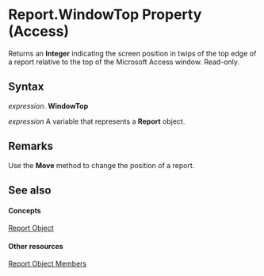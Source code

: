 
# Report.WindowTop Property (Access)

Returns an  **Integer** indicating the screen position in twips of the top edge of a report relative to the top of the Microsoft Access window. Read-only.


## Syntax

 _expression_. **WindowTop**

 _expression_ A variable that represents a **Report** object.


## Remarks

Use the  **Move** method to change the position of a report.


## See also


#### Concepts


[Report Object](6f77c1b4-a9ce-7caa-204c-fe0755c6f9df.md)
#### Other resources


[Report Object Members](73370a33-1ca0-da4d-9e36-88011bc2b93e.md)
